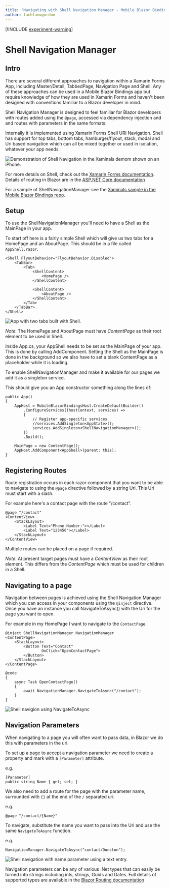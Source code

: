 ```yaml
---
title: 'Navigating with Shell Navigation Manager - Mobile Blazor Bindings'
author: lachlanwgordon
---
```


[!INCLUDE [experiment-warning](../includes/experiment-warning.md)]

# Shell Navigation Manager

## Intro
There are several different approaches to navigation within a Xamarin Forms App, including Master/Detail, TabbedPage, Navigation Page and Shell. Any of these approaches can be used in a Mobile Blazor Bindings app but require knowledge of how they are used in Xamarin Forms and haven't been designed with conventions familiar to a Blazor developer in mind.

Shell Navigation Manager is designed to feel familiar for Blazor developers with routes added using the `@page`, accessed via dependency injection and and routes with parameters in the same formats.

Internally it is implemented using Xamarin Forms Shell URI Navigation. Shell has support for top tabs, bottom tabs, hamburger/flyout, stack, modal and Uri based navigation which can all be mixed together or used in isolation, whatever your app needs.

![Demonstration of Shell Navigation in the Xaminals demom shown on an iPhone.](media/shell-navigation/shell.gif)

For more details on Shell, check out the [Xamarin Forms documentation](https://docs.microsoft.com/en-us/xamarin/xamarin-forms/app-fundamentals/shell/). Details of routing in Blazor are in the [ASP.NET Core documentation](https://docs.microsoft.com/en-us/aspnet/core/blazor/fundamentals/routing?view=aspnetcore-3.1)

For a sample of ShellNavigationManager see the [Xaminals sample in the Mobile Blazor Bindings repo](https://github.com/xamarin/MobileBlazorBindings/tree/master/samples/MobileBlazorBindingsXaminals).

## Setup
To use the ShellNavigationManager you'll need to have a Shell as the MainPage in your app.

To start off here is a fairly simple Shell which will give us two tabs for a HomePage and an AboutPage. This should be in a file called `AppShell.razor`.

```
<Shell FlyoutBehavior="FlyoutBehavior.Disabled">
    <TabBar>
        <Tab>
            <ShellContent>
                <HomePage />
            </ShellContent>

            <ShellContent>
                <AboutPage />
            </ShellContent>
        </Tab>
    </TabBar>
</Shell>
```

![App with two tabs built with Shell.](media/shell-navigation/shell-tabs.gif)


*Note*: The HomePage and AboutPage must have *ContentPage* as their root element to be used in Shell.

Inside App.cs, your AppShell needs to be set as the MainPage of your app. This is done by calling AddComponent. Setting the Shell as the MainPage is done in the background so we also have to set a blank ContentPage as a placeholder while it is loading.

To enable ShellNavigationManager and make it available for our pages we add it as a singleton service.

This should give you an App constructor something along the lines of:

```
public App()
{
    AppHost = MobileBlazorBindingsHost.CreateDefaultBuilder()
        .ConfigureServices((hostContext, services) =>
        {
            // Register app-specific services
            //services.AddSingleton<AppState>();
            services.AddSingleton<ShellNavigationManager>();
        })
        .Build();

    MainPage = new ContentPage();
    AppHost.AddComponent<AppShell>(parent: this);
}
```

## Registering Routes
Route registration occurs in each razor component that you want to be able to navigate to using the `@page` directive followed by a string Uri. This Uri must start with a slash.

For example here's a contact page with the route "/contact".

```
@page "/contact"
<ContentView>
    <StackLayout>
        <Label Text="Phone Number:"></Label>
        <Label Text="123456"></Label>
    </StackLayout>
</ContentView>
```

Multiple routes can be placed on a page if required.

*Note*: At present target pages must have a *ContentView* as their root element. This differs from the *ContentPage* which must be used for children in a Shell.

## Navigating to a page
Navigation between pages is achieved using the Shell Navigation Manager which you can access in your components using the `@inject` directive. Once you have an instance you call NavigateToAsync() with the Uri for the page you want to open.

For example in my HomePage I want to navigate to the `ContactPage`.

```
@inject ShellNavigationManager NavigationManager
<ContentPage>
    <StackLayout>
        <Button Text="Contact" 
                OnClick="OpenContactPage">
        </Button>
    </StackLayout>
</ContentPage>

@code 
{
    async Task OpenContactPage()
    {
        await NavigationManager.NavigateToAsync("/contact");
    }
}
```

![Shell navigion using NavigateToAsync](media/shell-navigation/shell-navigation.gif)

## Navigation Parameters
When navigating to a page you will often want to pass data, in Blazor we do this with parameters in the uri.

To set up a page to accept a navigation parameter we need to create a property and mark with a `[Parameter]` attribute.

e.g.
```
[Parameter]
public string Name { get; set; }
```

We also need to add a route for the page with the parameter name, surrounded with `{}` at the end of the `/` separated uri. 

e.g.
```
@page "/contact/{Name}"
```

To navigate, substitute the name you want to pass into the Uri and use the same `NavigateToAsync` function.

e.g.
```
NavigationManager.NavigateToAsync("contact/Dunston");
```

![Shell navigation with name parameter using a text entry.](media/shell-navigation/shell-navigation-parameter.gif)

Navigation parameters can be any of various .Net types that can easily be turned into strings including ints, strings, Guids and Dates. Full details of supported types are available in the [Blazor Routing documentation](https://docs.microsoft.com/en-us/aspnet/core/blazor/fundamentals/routing?view=aspnetcore-3.1#route-constraints)
